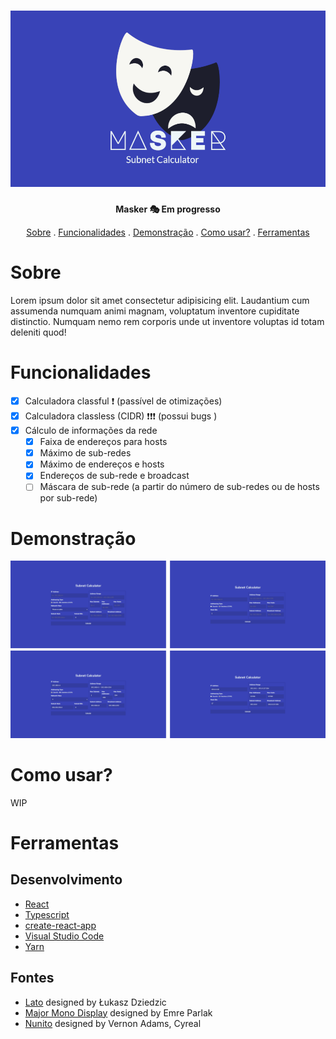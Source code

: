 <h1 align="center">
    <img src="github/masker-banner.png" alt="Masker Banner" />
</h1>

<p align="center"><strong>Masker 🎭 Em progresso</strong></p>
<p align="center">
    <a href="#sobre">Sobre</a> .
    <a href="#funcionalidades">Funcionalidades</a> .
    <a href="#demonstração">Demonstração</a> .
    <a href="#como-usar">Como usar?</a> .
    <a href="#ferramentas">Ferramentas</a>
</p>

# Sobre

Lorem ipsum dolor sit amet consectetur adipisicing elit. Laudantium cum assumenda numquam animi magnam, voluptatum inventore cupiditate distinctio. Numquam nemo rem corporis unde ut inventore voluptas id totam deleniti quod!

# Funcionalidades

- [x] Calculadora classful ❗ (passível de otimizações)
- [x] Calculadora classless (CIDR) ❗❗❗ (possui bugs )
- [x] Cálculo de informações da rede
	- [x] Faixa de endereços para hosts
	- [x] Máximo de sub-redes
	- [x] Máximo de endereços e hosts
	- [x] Endereços de sub-rede e broadcast
	- [ ] Máscara de sub-rede (a partir do número de sub-redes ou de hosts por sub-rede) 

# Demonstração

![Masker Demo](github/masker-demo.png)

# Como usar?

WIP

# Ferramentas

## Desenvolvimento

- [React](https://reactjs.org/)
- [Typescript](https://www.typescriptlang.org/)
- [create-react-app](https://create-react-app.dev/)
- [Visual Studio Code](https://code.visualstudio.com/)
- [Yarn](https://yarnpkg.com/)

## Fontes

- [Lato](https://fonts.google.com/specimen/Lato) designed by Łukasz Dziedzic
- [Major Mono Display](https://fonts.google.com/specimen/Major+Mono+Display) designed by Emre Parlak
- [Nunito](https://fonts.google.com/specimen/Nunito) designed by Vernon Adams, Cyreal
